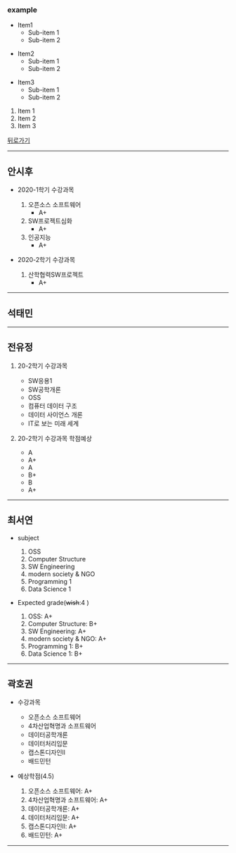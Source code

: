 ### example  
* Item1  
    * Sub-item 1  
    * Sub-item 2  
+ Item2  
    + Sub-item 1  
    + Sub-item 2  
- Item3  
    - Sub-item 1  
    - Sub-item 2  

1. Item 1  
2. Item 2  
3. Item 3  

[뒤로가기](./README.md)

* * *
## 안시후
- 2020-1학기 수강과목 
    1.  오픈소스 소프트웨어
        - A+
    2.  SW프로젝트심화
        - A+
    3.  인공지능
        - A+
  
- 2020-2학기 수강과목
    1. 산학협력SW프로젝트
        - A+
  
_ _ _
## 석태민
  
_ _ _
## 전유정
1. 20-2학기 수강과목
    + SW응용1
    + SW공학개론
    + OSS
    + 컴퓨터 데이터 구조
    + 데이터 사이언스 개론
    + IT로 보는 미래 세계

2. 20-2학기 수강과목 학점예상
    - A
    - A+
    - A
    - B+
    - B
    - A+
_ _ _
## 최서연
- subject
    1. OSS
    2. Computer Structure
    3. SW Engineering
    4. modern society & NGO
    5. Programming 1 
    6. Data Science 1 

- Expected grade(~~wish~~:4 )
    1. OSS: A+
    2. Computer Structure: B+ 
    3. SW Engineering: A+
    4. modern society & NGO: A+
    5. Programming 1: B+
    6. Data Science 1: B+



_ _ _
## 곽호권
- 수강과목
  - 오픈소스 소프트웨어
  - 4차산업혁명과 소프트웨어
  - 데이터공학개론
  - 데이터처리입문
  - 캡스톤디자인ll
  - 배드민턴
  
- 예상학점(4.5)
  1. 오픈소스 소프트웨어: A+
  1. 4차산업혁명과 소프트웨어: A+
  1. 데이터공학개론: A+
  1. 데이터처리입문: A+
  1. 캡스톤디자인ll: A+
  1. 배드민턴: A+  
  
_ _ _
